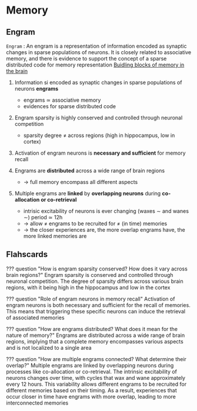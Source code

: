 # Memory

## Engram

`Engram`
: An engram is a representation of information encoded as synaptic changes in sparse populations of neurons. It is closely related to associative memory, and there is evidence to support the concept of a sparse distributed code for memory representation
[Buidling blocks of memory in the brain](https://youtu.be/X5trRLX7PQY)

1) Information si encoded as synaptic changes in sparse populations of neurons **engrams**

   - engrams $\simeq$ associative memory
   - evidences for sparse distributed code

2) Engram sparsity is highly conserved and controlled through neuronal competition

   - sparsity degree $\not=$ across regions (high in hippocampus, low in cortex)

3) Activation of engram neurons is **necessary and sufficient** for memory recall

4) Engrams are **distributed** across a wide range of brain regions

   - $\rightarrow$ full memory encompass all different aspects

5) Multiple engrams are **linked** by **overlapping neurons** during **co-allocation or co-retrieval**

   - intrisic excitability of neurons is ever changing (waxes $\sim$ and wanes $\sim$) period $\simeq$ 12h
   - $\rightarrow$ allow $\not =$ engrams to be recruited for $\not =$ (in time) memories
   - $\rightarrow$ the closer experiences are, the more overlap engrams have, the more linked memories are

## Flahscards

??? question "How is engram sparsity conserved? How does it vary across brain regions?"
    Engram sparsity is conserved and controlled through neuronal competition. The degree of sparsity differs across various brain regions, with it being high in the hippocampus and low in the cortex

??? question "Role of engram neurons in memory recall"
    Activation of engram neurons is both necessary and sufficient for the recall of memories. This means that triggering these specific neurons can induce the retrieval of associated memories

??? question "How are engrams distributed? What does it mean for the nature of memory?"
    Engrams are distributed across a wide range of brain regions, implying that a complete memory encompasses various aspects and is not localized to a single area

??? question "How are multiple engrams connected? What determine their overlap?"
    Multiple engrams are linked by overlapping neurons during processes like co-allocation or co-retrieval. The intrinsic excitability of neurons changes over time, with cycles that wax and wane approximately every 12 hours. This variability allows different engrams to be recruited for different memories based on their timing. As a result, experiences that occur closer in time have engrams with more overlap, leading to more interconnected memories
